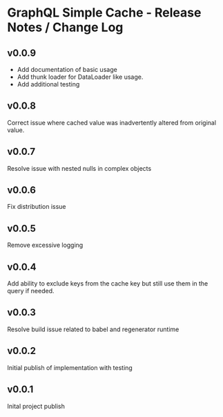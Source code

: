# GraphQL Simple Cache - Release Notes / Change Log

## v0.0.9
- Add documentation of basic usage
- Add thunk loader for DataLoader like usage.
- Add additional testing

## v0.0.8
Correct issue where cached value was inadvertently altered from original value.

## v0.0.7
Resolve issue with nested nulls in complex objects

## v0.0.6
Fix distribution issue

## v0.0.5
Remove excessive logging

## v0.0.4
Add ability to exclude keys from the cache key but still use them in the query if needed.

## v0.0.3
Resolve build issue related to babel and regenerator runtime

## v0.0.2
Initial publish of implementation with testing

## v0.0.1
Inital project publish